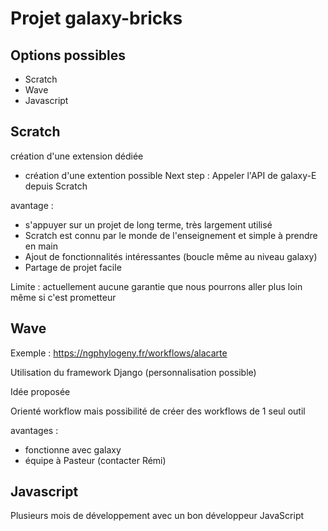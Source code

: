 # Projet galaxy-bricks

## Options possibles

- Scratch
- Wave
- Javascript

## Scratch

création d'une extension dédiée
- création d'une extention possible
Next step :
Appeler l'API de galaxy-E depuis Scratch

avantage :
- s'appuyer sur un projet de long terme, très largement utilisé
- Scratch est connu par le monde de l'enseignement et simple à prendre en main
- Ajout de fonctionnalités intéressantes (boucle même au niveau galaxy)
- Partage de projet facile

Limite :
actuellement aucune garantie que nous pourrons aller plus loin même si c'est prometteur

## Wave

Exemple :
https://ngphylogeny.fr/workflows/alacarte

Utilisation du framework Django (personnalisation possible)

Idée proposée

Orienté workflow mais possibilité de créer des workflows de 1 seul outil

avantages :
- fonctionne avec galaxy
- équipe à Pasteur (contacter Rémi)


## Javascript

Plusieurs mois de développement avec un bon développeur JavaScript
